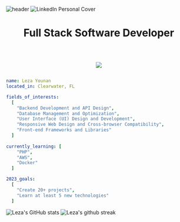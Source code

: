 ![header](https://capsule-render.vercel.app/api?type=waving&color=gradient&customColorList=0,2,2,5,20&height=100&text=Hello%20World&section=header&fontSize=40)
![LinkedIn Personal Cover](https://github.com/ItsLezaY/ItsLezaY/assets/140553267/d2427638-0c41-4f86-a262-ab382a3b71ba)

<h1 align="center">Full Stack Software Developer  <br />
  <br>
<p align="center">
  <a href="https://skillicons.dev">
    <img src="https://skillicons.dev/icons?i=py,js,ts,html,css,figma,bootstrap,materialui,react,vite,flask,webpack,git,nodejs,postgres,mysql,sqlite,firebase&perline=9" />
  </a>
</p>
</h1>

```yaml
name: Leza Younan
located_in: Clearwater, FL

fields_of_interests:
  [
    "Backend Development and API Design",
    "Database Management and Optimization",
    "User Interface (UI) Design and Development",
    "Responsive Web Design and Cross-browser Compatibility",
    "Front-end Frameworks and Libraries"
  ]
  
currently_learning: [
    "PHP",
    "AWS",
    "Docker"
  ]

2023_goals:
  [
    "Create 20+ projects",
    "Learn at least 5 new technologies"
  ]
```


<p>
  <img src="https://github-readme-stats.vercel.app/api?username=itslezay&show_icons=true&theme=ocean_dark&hide_border=true&card_width=350" alt="Leza's GitHub stats">
  <img src="https://streak-stats.demolab.com?user=itslezay&theme=ocean-dark&hide_border=true&card_width=410" alt="Leza's github streak">

</p>


